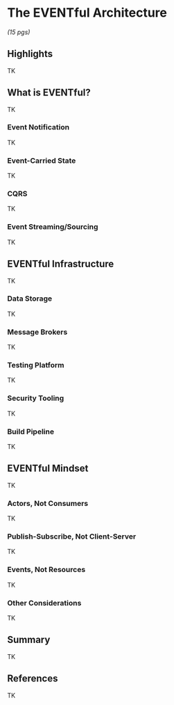 # The EVENTful Architecture

*(15 pgs)*

## Highlights
TK

## What is EVENTful?
TK

### Event Notification
TK

### Event-Carried State
TK

### CQRS
TK

### Event Streaming/Sourcing
TK

## EVENTful Infrastructure  
TK

### Data Storage
TK

### Message Brokers
TK

### Testing Platform
TK

### Security Tooling
TK

### Build Pipeline
TK

## EVENTful Mindset
TK

### Actors, Not Consumers
TK

### Publish-Subscribe, Not Client-Server
TK

### Events, Not Resources
TK

### Other Considerations   
TK

## Summary
TK

## References
TK


